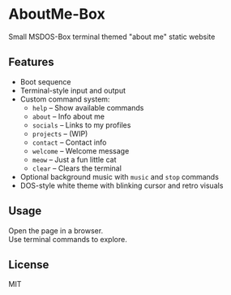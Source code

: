 # AboutMe-Box
Small MSDOS-Box terminal themed "about me" static website


## Features

- Boot sequence
- Terminal-style input and output
- Custom command system:
  - `help` – Show available commands
  - `about` – Info about me
  - `socials` – Links to my profiles
  - `projects` – (WIP)
  - `contact` – Contact info
  - `welcome` – Welcome message
  - `meow` – Just a fun little cat
  - `clear` – Clears the terminal
- Optional background music with `music` and `stop` commands
- DOS-style white theme with blinking cursor and retro visuals

## Usage

Open the page in a browser.  
Use terminal commands to explore.

## License

MIT
